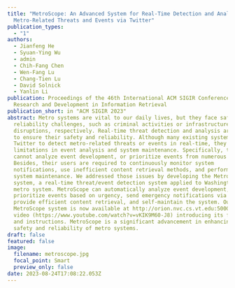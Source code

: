 ```yaml
---
title: "MetroScope: An Advanced System for Real-Time Detection and Analysis of
  Metro-Related Threats and Events via Twitter"
publication_types:
  - "1"
authors:
  - Jianfeng He
  - Syuan-Ying Wu
  - admin
  - Chih-Fang Chen
  - Wen-Fang Lu
  - Chang-Tien Lu
  - David Solnick
  - Yanlin Li
publication: Proceedings of the 46th International ACM SIGIR Conference on
  Research and Development in Information Retrieval
publication_short: in "ACM SIGIR 2023"
abstract: Metro systems are vital to our daily lives, but they face safety or
  reliability challenges, such as criminal activities or infrastructure
  disruptions, respectively. Real-time threat detection and analysis are crucial
  to ensure their safety and reliability. Although many existing systems use
  Twitter to detect metro-related threats or events in real-time, they have
  limitations in event analysis and system maintenance. Specifically, they
  cannot analyze event development, or prioritize events from numerous tweets.
  Besides, their users are required to continuously monitor system
  notifications, use inefficient content retrieval methods, and perform detailed
  system maintenance. We addressed those issues by developing the MetroScope
  system, a real-time threat/event detection system applied to Washington D.C.
  metro system. MetroScope can automatically analyze event development,
  prioritize events based on urgency, send emergency notifications via emails,
  provide efficient content retrieval, and self-maintain the system. Our
  MetroScope system is now available at http://orion.nvc.cs.vt.edu:5000/, with a
  video (https://www.youtube.com/watch?v=vKIK9M60-J8) introducing its features
  and instructions. MetroScope is a significant advancement in enhancing the
  safety and reliability of metro systems.
draft: false
featured: false
image:
  filename: metroscope.jpg
  focal_point: Smart
  preview_only: false
date: 2023-08-24T17:08:22.053Z
---
```

